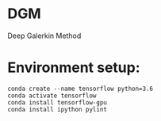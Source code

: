 # DGM
Deep Galerkin Method

# Environment setup:
```
conda create --name tensorflow python=3.6
conda activate tensorflow
conda install tensorflow-gpu
conda install ipython pylint
```
